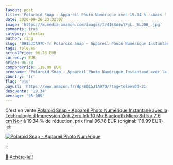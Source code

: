 ```yaml
---
layout: post
title: 'Polaroid Snap - Appareil Photo Numérique avec 19.34 % rabais '
date: 2020-09-26 23:32:07
image: 'https://m.media-amazon.com/images/I/4168A1wYFgL._SL200_.jpg'
comments: true
category: ofertas
author: ring
slug: 'B015JIA97Q-fr Polaroid Snap - Appareil Photo Numérique Instantané avec...'
tags: tole.es
actualPrice: 96.78 EUR
currency: EUR
price: 96.78
comparePrice: 119.99 EUR
prodname: 'Polaroid Snap - Appareil Photo Numérique Instantané avec la Technologie d Impression Zink Zero Ink  10 Mp  Bluetooth  Micro Sd  5 x 7 6 cm  Noir'
country: 'fr'
flag: '🇫🇷'
buyurl: 'https://www.amazon.fr/dp/B015JIA97Q/?tag=tolees0d-21'
descuento: '19.34'
average: '95.905'
---
```


C'est en vente [Polaroid Snap - Appareil Photo Numérique Instantané avec la Technologie d Impression Zink Zero Ink  10 Mp  Bluetooth  Micro Sd  5 x 7 6 cm  Noir](https://www.amazon.fr/dp/B015JIA97Q/?tag=tolees0d-21)  à  19.34 % de réduction, prix final  96.78 EUR (original: 119.99 EUR) ici:

[![Polaroid Snap - Appareil Photo Numérique](https://m.media-amazon.com/images/I/4168A1wYFgL._SL200_.jpg)](https://www.amazon.fr/dp/B015JIA97Q/?tag=tolees0d-21)

ℹ️:


[🛒 Achète-le!!](https://www.amazon.fr/dp/B015JIA97Q/?tag=tolees0d-21)
